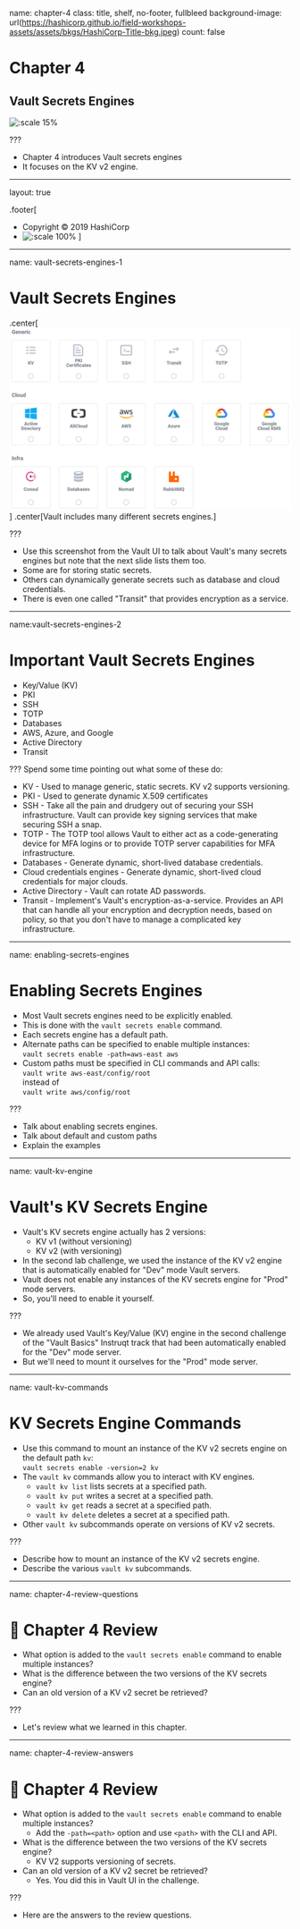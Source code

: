 name: chapter-4
class: title, shelf, no-footer, fullbleed
background-image: url(https://hashicorp.github.io/field-workshops-assets/assets/bkgs/HashiCorp-Title-bkg.jpeg)
count: false

# Chapter 4      
## Vault Secrets Engines

![:scale 15%](https://hashicorp.github.io/field-workshops-assets/assets/logos/logo_vault.png)

???

* Chapter 4 introduces Vault secrets engines
* It focuses on the KV v2 engine.

---
layout: true

.footer[
- Copyright © 2019 HashiCorp
- ![:scale 100%](https://hashicorp.github.io/field-workshops-assets/assets/logos/HashiCorp_Icon_Black.svg)
]

---
name: vault-secrets-engines-1
# Vault Secrets Engines

.center[![:scale 65%](images/vault-secrets-engines.png)]
.center[Vault includes many different secrets engines.]

???
* Use this screenshot from the Vault UI to talk about Vault's many secrets engines but note that the next slide lists them too.
* Some are for storing static secrets.
* Others can dynamically generate secrets such as database and cloud credentials.
* There is even one called "Transit" that provides encryption as a service.

---
name:vault-secrets-engines-2
# Important Vault Secrets Engines
* Key/Value (KV)
* PKI
* SSH
* TOTP
* Databases
* AWS, Azure, and Google
* Active Directory
* Transit

???
Spend some time pointing out what some of these do:
* KV - Used to manage generic, static secrets. KV v2 supports versioning.
* PKI - Used to generate dynamic X.509 certificates
* SSH - Take all the pain and drudgery out of securing your SSH infrastructure. Vault can provide key signing services that make securing SSH a snap.
* TOTP - The TOTP tool allows Vault to either act as a code-generating device for MFA logins or to provide TOTP server capabilities for MFA infrastructure.
* Databases - Generate dynamic, short-lived database credentials.
* Cloud credentials engines - Generate dynamic, short-lived cloud credentials for major clouds.
* Active Directory - Vault can rotate AD passwords.
* Transit - Implement's Vault's encryption-as-a-service. Provides an API that can handle all your encryption and decryption needs, based on policy, so that you don't have to manage a complicated key infrastructure.

---
name: enabling-secrets-engines
# Enabling Secrets Engines

* Most Vault secrets engines need to be explicitly enabled.
* This is done with the `vault secrets enable` command.
* Each secrets engine has a default path.
* Alternate paths can be specified to enable multiple instances:<br> `vault secrets enable -path=aws-east aws`
* Custom paths must be specified in CLI commands and API calls:<br>
`vault write aws-east/config/root`<br>
instead of<br>
`vault write aws/config/root`

???

* Talk about enabling secrets engines.
* Talk about default and custom paths
* Explain the examples

---
name: vault-kv-engine
# Vault's KV Secrets Engine
* Vault's KV secrets engine actually has 2 versions:
  * KV v1 (without versioning)
  * KV v2 (with versioning)
* In the second lab challenge, we used the instance of the KV v2 engine that is automatically enabled for "Dev" mode Vault servers.
* Vault does not enable any instances of the KV secrets engine for "Prod" mode servers.
* So, you'll need to enable it yourself.

???
* We already used Vault's Key/Value (KV) engine in the second challenge of the "Vault Basics" Instruqt track that had been automatically enabled for the "Dev" mode server.
* But we'll need to mount it ourselves for the "Prod" mode server.

---
name: vault-kv-commands
# KV Secrets Engine Commands
* Use this command to mount an instance of the KV v2 secrets engine on the default path `kv`:<br>
`vault secrets enable -version=2 kv`
* The `vault kv` commands allow you to interact with KV engines.
  * `vault kv list` lists secrets at a specified path.
  * `vault kv put` writes a secret at a specified path.
  * `vault kv get` reads a secret at a specified path.
  * `vault kv delete` deletes a secret at a specified path.
* Other `vault kv` subcommands operate on versions of KV v2 secrets.

???

* Describe how to mount an instance of the KV v2 secrets engine.
* Describe the various `vault kv` subcommands.

---
name: chapter-4-review-questions
# 📝 Chapter 4 Review

* What option is added to the `vault secrets enable` command to enable multiple instances?
* What is the difference between the two versions of the KV secrets engine?
* Can an old version of a KV v2 secret be retrieved?

???
* Let's review what we learned in this chapter.

---
name: chapter-4-review-answers
# 📝 Chapter 4 Review

* What option is added to the `vault secrets enable` command to enable multiple instances?
  * Add the `-path=<path>` option and use `<path>` with the CLI and API.
* What is the difference between the two versions of the KV secrets engine?
  * KV V2 supports versioning of secrets.
* Can an old version of a KV v2 secret be retrieved?
  * Yes. You did this in Vault UI in the challenge.

???
* Here are the answers to the review questions.
